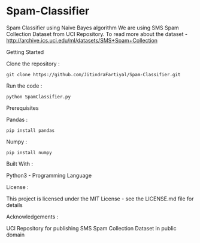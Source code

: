 # Spam-Classifier
Spam Classifier using Naive Bayes algorithm
We are using SMS Spam Collection Dataset from UCI Repository. 
To read more about the dataset - http://archive.ics.uci.edu/ml/datasets/SMS+Spam+Collection

Getting Started

Clone the repository :  

```git clone https://github.com/JitindraFartiyal/Spam-Classifier.git```


Run the code : 

```python SpamClassifier.py```



Prerequisites 

Pandas : 

```pip install pandas```


Numpy : 

```pip install numpy```



Built With : 

Python3 - Programming Language



License : 

This project is licensed under the MIT License - see the LICENSE.md file for details



Acknowledgements :

UCI Repository for publishing SMS Spam Collection Dataset in public domain
